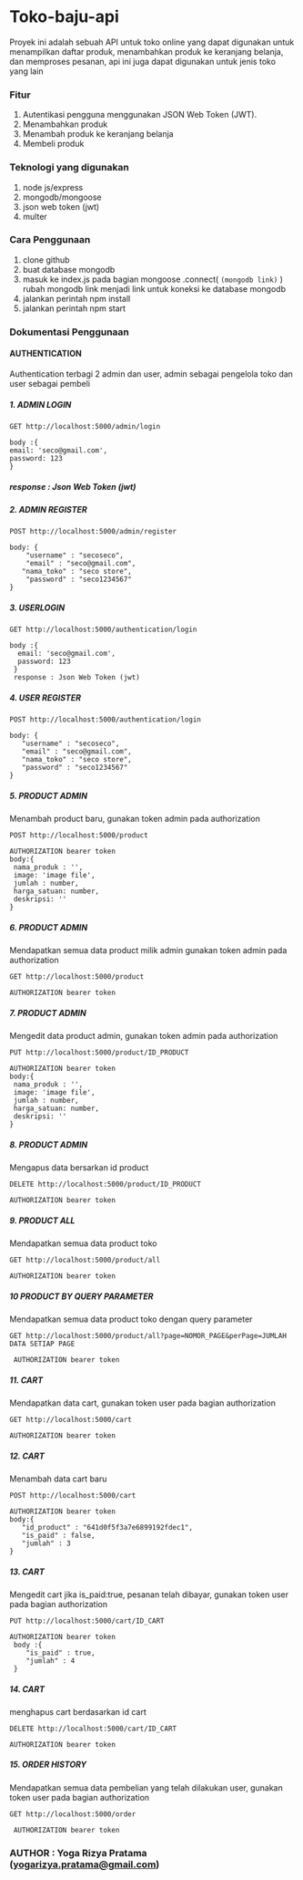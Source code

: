 # Toko-baju-api
Proyek ini adalah sebuah API untuk toko online yang dapat digunakan untuk menampilkan daftar produk, menambahkan produk ke keranjang belanja, dan memproses pesanan, api ini juga dapat digunakan untuk jenis toko yang lain

### Fitur
1. Autentikasi pengguna menggunakan JSON Web Token (JWT).
2. Menambahkan produk 
3. Menambah produk ke keranjang belanja
4. Membeli produk

### Teknologi yang digunakan
1. node js/express
2. mongodb/mongoose
3. json web token (jwt)
4. multer

### Cara Penggunaan
1. clone github
2. buat database mongodb
3. masuk ke index.js pada bagian 
mongoose
  .connect(
    `(mongodb link)`
  )
rubah mongodb link menjadi link untuk koneksi ke database mongodb
4. jalankan perintah npm install
5. jalankan perintah npm start

### Dokumentasi Penggunaan

#### AUTHENTICATION
Authentication terbagi 2 admin dan user, admin sebagai pengelola toko dan user sebagai pembeli

##### 1. ADMIN LOGIN
````http 
GET http://localhost:5000/admin/login
````

````
body :{ 
email: 'seco@gmail.com',
password: 123
}
````
##### response : Json Web Token (jwt)

##### 2. ADMIN REGISTER
````http
POST http://localhost:5000/admin/register
````
````
body: {
    "username" : "secoseco",
    "email" : "seco@gmail.com",
   "nama_toko" : "seco store",
    "password" : "seco1234567"
}
````
##### 3. USERLOGIN
 ````http
 GET http://localhost:5000/authentication/login
 ````
````
body :{
  email: 'seco@gmail.com',
  password: 123
 }
 response : Json Web Token (jwt)
````

##### 4. USER REGISTER
````http
POST http://localhost:5000/authentication/login
 ````
 ````
 body: {
    "username" : "secoseco",
    "email" : "seco@gmail.com",
    "nama_toko" : "seco store",
    "password" : "seco1234567"
 }
````
 ##### 5. PRODUCT ADMIN
 Menambah product baru, gunakan token admin pada authorization
 ````http
 POST http://localhost:5000/product
 ````
 ````
 AUTHORIZATION bearer token
 body:{
  nama_produk : '',
  image: 'image file',
  jumlah : number,
  harga_satuan: number,
  deskripsi: ''
 }
````

##### 6. PRODUCT ADMIN
 Mendapatkan semua data product milik admin gunakan token admin pada authorization
````http
GET http://localhost:5000/product
````
````
AUTHORIZATION bearer token
````
##### 7. PRODUCT ADMIN
 Mengedit data product admin, gunakan token admin pada authorization
````thhp
PUT http://localhost:5000/product/ID_PRODUCT
 ````
 ````
 AUTHORIZATION bearer token
 body:{
  nama_produk : '',
  image: 'image file',
  jumlah : number,
  harga_satuan: number,
  deskripsi: ''
 }
````
##### 8. PRODUCT ADMIN
 Mengapus data bersarkan id product
 ````http
 DELETE http://localhost:5000/product/ID_PRODUCT
 ````
 ````
 AUTHORIZATION bearer token
````
##### 9. PRODUCT ALL
 Mendapatkan semua data product toko
 ````http
 GET http://localhost:5000/product/all
 ````
 ````
 AUTHORIZATION bearer token
````

##### 10 PRODUCT BY QUERY PARAMETER
 Mendapatkan semua data product toko dengan query parameter
````http
GET http://localhost:5000/product/all?page=NOMOR_PAGE&perPage=JUMLAH DATA SETIAP PAGE
````
````
 AUTHORIZATION bearer token
````
##### 11. CART
 Mendapatkan data cart, gunakan token user pada bagian authorization
 ````http
 GET http://localhost:5000/cart
 ````
 ````
 AUTHORIZATION bearer token
````
##### 12. CART
 Menambah data cart baru
 ````http
 POST http://localhost:5000/cart
 ````
 ````
 AUTHORIZATION bearer token
 body:{
    "id_product" : "641d0f5f3a7e6899192fdec1",
    "is_paid" : false,
    "jumlah" : 3
 }
````

##### 13. CART
 Mengedit cart jika is_paid:true, pesanan telah dibayar, gunakan token user pada bagian authorization
````http
PUT http://localhost:5000/cart/ID_CART
````
````
AUTHORIZATION bearer token
 body :{
    "is_paid" : true,
    "jumlah" : 4
 }
````

##### 14. CART
 menghapus cart berdasarkan id cart
````http
DELETE http://localhost:5000/cart/ID_CART
 ````
 ````
 AUTHORIZATION bearer token
````

##### 15. ORDER HISTORY
 Mendapatkan semua data pembelian yang telah dilakukan user, gunakan token user pada bagian authorization
````http
GET http://localhost:5000/order
````
````
 AUTHORIZATION bearer token
````

### AUTHOR : Yoga Rizya Pratama (yogarizya.pratama@gmail.com)

